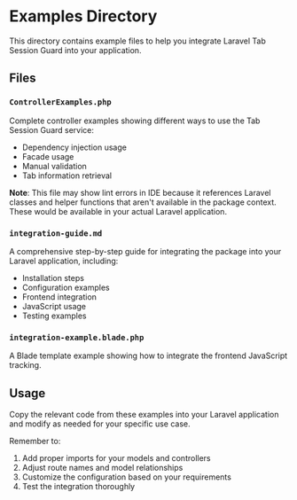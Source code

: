 # Examples Directory

This directory contains example files to help you integrate Laravel Tab Session Guard into your application.

## Files

### `ControllerExamples.php`
Complete controller examples showing different ways to use the Tab Session Guard service:
- Dependency injection usage
- Facade usage
- Manual validation
- Tab information retrieval

**Note**: This file may show lint errors in IDE because it references Laravel classes and helper functions that aren't available in the package context. These would be available in your actual Laravel application.

### `integration-guide.md`
A comprehensive step-by-step guide for integrating the package into your Laravel application, including:
- Installation steps
- Configuration examples
- Frontend integration
- JavaScript usage
- Testing examples

### `integration-example.blade.php`
A Blade template example showing how to integrate the frontend JavaScript tracking.

## Usage

Copy the relevant code from these examples into your Laravel application and modify as needed for your specific use case.

Remember to:
1. Add proper imports for your models and controllers
2. Adjust route names and model relationships
3. Customize the configuration based on your requirements
4. Test the integration thoroughly
